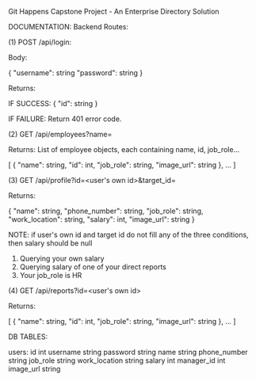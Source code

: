 Git Happens Capstone Project - An Enterprise Directory Solution

DOCUMENTATION:
Backend Routes:

(1) POST /api/login:

Body:

{
    "username": string
    "password": string
}

Returns:

IF SUCCESS:
{
    "id": string
}

IF FAILURE:
Return 401 error code.

(2) GET /api/employees?name=<name>

Returns: List of employee objects, each containing name, id, job_role...

[
{
    "name": string,
    "id": int,
    "job_role": string,
    "image_url": string
},
...
]

(3) GET /api/profile?id=<user's own id>&target_id=<id of target employee>

Returns:

{
    "name": string,
    "phone_number": string,
    "job_role": string,
    "work_location": string,
    "salary": int,
    "image_url": string
}

NOTE: if user's own id and target id do not fill any of the three conditions, then salary should be null
1) Querying your own salary
2) Querying salary of one of your direct reports
3) Your job_role is HR

(4) GET /api/reports?id=<user's own id>

Returns:

[
{
    "name": string,
    "id": int,
    "job_role": string,
    "image_url": string
},
...
]


DB TABLES:

users:
id int
username string
password string
name string
phone_number string
job_role string
work_location string
salary int
manager_id int
image_url string
